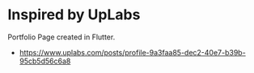 # Inspired by UpLabs
Portfolio Page created in Flutter.

- https://www.uplabs.com/posts/profile-9a3faa85-dec2-40e7-b39b-95cb5d56c6a8

